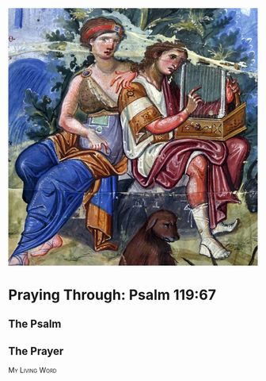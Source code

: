 <img class="intro-right" src="art-paris-psalter.jpg">

<style>
  li {list-style-type: none;}
  p + ul {
    margin-top: -18px;
}
</style>

# Praying Through: Psalm 119:67

## The Psalm

## The Prayer

<div style="font-variant: small-caps;">
My Living Word
</div>
